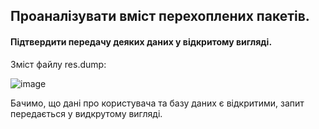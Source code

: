 ## Проаналізувати вміст перехоплених пакетів. 
#### Підтвердити передачу деяких даних у відкритому вигляді.

Зміст файлу res.dump: 

![image](https://user-images.githubusercontent.com/56130345/208243595-1cb49f12-71b6-4b9d-8c89-e82b0f471e1e.png)

Бачимо, що дані про користувача та базу даних є відкритими, запит передається у видкрутому вигляді.
